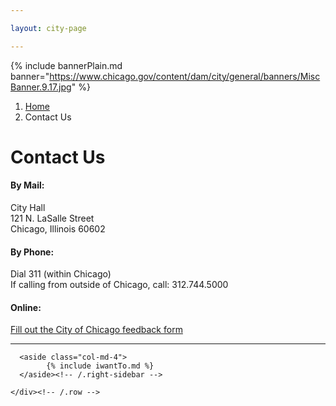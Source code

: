 ```yaml
---

layout: city-page

---
```

<!-- HERO-->

{% include bannerPlain.md banner="https://www.chicago.gov/content/dam/city/general/banners/MiscBanner.9.17.jpg" %}

<!-- CONTENT-->
<main role="main" class="container">
    <div class="row">
        <div class="col-12">
            <nav aria-label="breadcrumb" role="navigation">
            <ol class="breadcrumb mt-2">
                <li class="breadcrumb-item"><a href="#">Home</a></li>
                <li class="breadcrumb-item active" aria-current="page">Contact Us</li>
            </ol>
            </nav>
        </div>
    </div>
    <div class="row">
      <div class="col-md-8">
          <h1>Contact Us</h1>
            <h4>By Mail:</h4>
            <p>
                City Hall<br>
                121 N. LaSalle Street<br>
                Chicago, Illinois 60602<br>
            </p>
            <h4>By Phone:</h4>
            <p>Dial 311 (within Chicago)
                <br>
                If calling from outside of Chicago, call: 312.744.5000
            </p>
            <h4>Online:</h4>
            <a href="https://webapps1.cityofchicago.org/eforms/contactUsForm" target="_blank">Fill out the City of Chicago feedback form</a>
          <hr>
<!--End FD -->
        </div>
	  <!-- /.main-content -->
  
      <aside class="col-md-4">
			{% include iwantTo.md %}
      </aside><!-- /.right-sidebar -->
  
    </div><!-- /.row -->
  
  </main>
